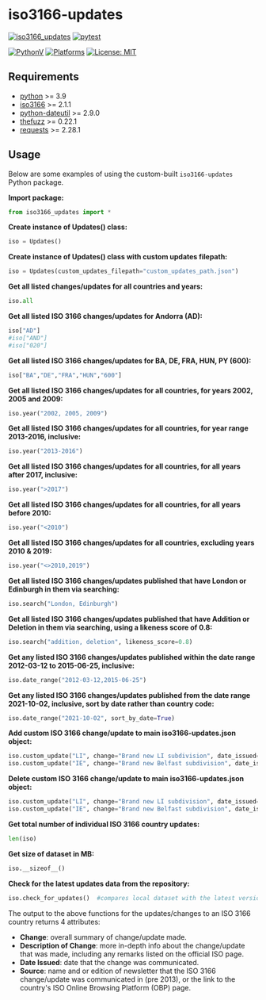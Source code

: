 # iso3166-updates

[![iso3166_updates](https://img.shields.io/pypi/v/iso3166-updates)](https://pypi.org/project/iso3166-updates/)
[![pytest](https://github.com/amckenna41/iso3166-updates/workflows/Building%20and%20Testing/badge.svg)](https://github.com/amckenna41/iso3166-updates/actions?query=workflowBuilding%20and%20Testing)
<!-- [![CircleCI](https://dl.circleci.com/status-badge/img/gh/amckenna41/iso3166-updates/tree/main.svg?style=svg&circle-token=9b0c0a9f6cc032f255dc28842c95600401aa4426)](https://dl.circleci.com/status-badge/redirect/gh/amckenna41/iso3166-updates/tree/main) -->
[![PythonV](https://img.shields.io/pypi/pyversions/iso3166-updates?logo=2)](https://pypi.org/project/iso3166-updates/)
[![Platforms](https://img.shields.io/badge/platforms-linux%2C%20macOS%2C%20Windows-green)](https://pypi.org/project/iso3166-updates/)
[![License: MIT](https://img.shields.io/github/license/amckenna41/iso3166-updates)](https://opensource.org/licenses/MIT)

Requirements
------------
* [python][python] >= 3.9
* [iso3166][iso3166] >= 2.1.1 
* [python-dateutil][python-dateutil] >= 2.9.0
* [thefuzz][thefuzz] >= 0.22.1
* [requests][requests] >= 2.28.1

Usage
-----
Below are some examples of using the custom-built `iso3166-updates` Python package. 

**Import package:**
```python
from iso3166_updates import *
```

**Create instance of Updates() class:**
```python
iso = Updates()
```

**Create instance of Updates() class with custom updates filepath:**
```python
iso = Updates(custom_updates_filepath="custom_updates_path.json")
```

**Get all listed changes/updates for all countries and years:**
```python
iso.all
```

**Get all listed ISO 3166 changes/updates for Andorra (AD):**
```python
iso["AD"]
#iso["AND"]
#iso["020"]
```

**Get all listed ISO 3166 changes/updates for BA, DE, FRA, HUN, PY (600):**
```python
iso["BA","DE","FRA","HUN","600"]
```

**Get all listed ISO 3166 changes/updates for all countries, for years 2002, 2005 and 2009:**
```python
iso.year("2002, 2005, 2009")
```

**Get all listed ISO 3166 changes/updates for all countries, for year range 2013-2016, inclusive:**
```python
iso.year("2013-2016")
```

**Get all listed ISO 3166 changes/updates for all countries, for all years after 2017, inclusive:**
```python
iso.year(">2017")
```

**Get all listed ISO 3166 changes/updates for all countries, for all years before 2010:**
```python
iso.year("<2010")
```

**Get all listed ISO 3166 changes/updates for all countries, excluding years 2010 & 2019:**
```python
iso.year("<>2010,2019")
```

**Get all listed ISO 3166 changes/updates published that have London or Edinburgh in them via searching:**
```python
iso.search("London, Edinburgh")
```

**Get all listed ISO 3166 changes/updates published that have Addition or Deletion in them via searching, using a likeness score of 0.8:**
```python
iso.search("addition, deletion", likeness_score=0.8)
```

**Get any listed ISO 3166 changes/updates published within the date range 2012-03-12 to 2015-06-25, inclusive:**
```python
iso.date_range("2012-03-12,2015-06-25")
```

**Get any listed ISO 3166 changes/updates published from the date range 2021-10-02, inclusive, sort by date rather than country code:**
```python
iso.date_range("2021-10-02", sort_by_date=True)
```

**Add custom ISO 3166 change/update to main iso3166-updates.json object:**
```python
iso.custom_update("LI", change="Brand new LI subdivision", date_issued="2025-01-01", description_of_change="Short description here.")
iso.custom_update("IE", change="Brand new Belfast subdivision", date_issued="2020-05-12", description_of_change="", source="https:...")
```

**Delete custom ISO 3166 change/update to main iso3166-updates.json object:**
```python
iso.custom_update("LI", change="Brand new LI subdivision", date_issued="2025-01-01", delete=1)
iso.custom_update("IE", change="Brand new Belfast subdivision", date_issued="2020-05-12", delete=1)
```

**Get total number of individual ISO 3166 country updates:**
```python
len(iso)
```

**Get size of dataset in MB:**
```python
iso.__sizeof__()
```

**Check for the latest updates data from the repository:**
```python
iso.check_for_updates()  #compares local dataset with the latest version in the repository
```

The output to the above functions for the updates/changes to an ISO 3166 country returns 4 attributes: 

* **Change**: overall summary of change/update made.
* **Description of Change**: more in-depth info about the change/update that was made, including any remarks listed on the official ISO page.
* **Date Issued**: date that the change was communicated.
* **Source**: name and or edition of newsletter that the ISO 3166 change/update was communicated in (pre 2013), or the link to the country's ISO Online Browsing Platform (OBP) page.

[python]: https://www.python.org/downloads/release/python-360/
[iso3166]: https://github.com/deactivated/python-iso3166
[python-dateutil]: https://pypi.org/project/python-dateutil/
[requests]: https://requests.readthedocs.io/
[thefuzz]: https://pypi.org/project/thefuzz/